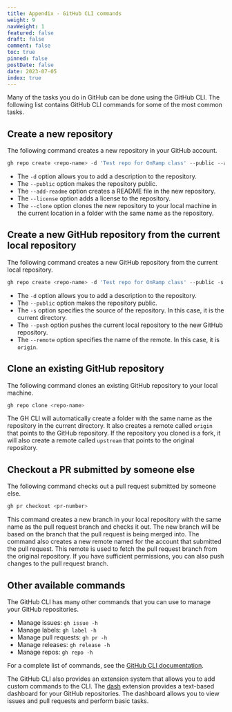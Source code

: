 ```yaml
---
title: Appendix - GitHub CLI commands
weight: 9
navWeight: 1
featured: false
draft: false
comment: false
toc: true
pinned: false
postDate: false
date: 2023-07-05
index: true
---
```

<!-- markdownlint-disable MD041 -->

Many of the tasks you do in GitHub can be done using the GitHub CLI. The following list contains
GitHub CLI commands for some of the most common tasks.

## Create a new repository

The following command creates a new repository in your GitHub account.

```powershell
gh repo create <repo-name> -d 'Test repo for OnRamp class' --public --add-readme --license MIT --clone
```

- The `-d` option allows you to add a description to the repository.
- The `--public` option makes the repository public.
- The `--add-readme` option creates a README file in the new repository.
- The `--license` option adds a license to the repository.
- The `--clone` option clones the new repository to your local machine in the current location in a
  folder with the same name as the repository.

## Create a new GitHub repository from the current local repository

The following command creates a new GitHub repository from the current local repository.

```powershell
gh repo create <repo-name> -d 'Test repo for OnRamp class' --public -s . --push --remote origin
```

- The `-d` option allows you to add a description to the repository.
- The `--public` option makes the repository public.
- The `-s` option specifies the source of the repository. In this case, it is the current directory.
- The `--push` option pushes the current local repository to the new GitHub repository.
- The `--remote` option specifies the name of the remote. In this case, it is `origin`.

## Clone an existing GitHub repository

The following command clones an existing GitHub repository to your local machine.

```powershell
gh repo clone <repo-name>
```

The GH CLI will automatically create a folder with the same name as the repository in the current
directory. It also creates a remote called `origin` that points to the GitHub repository. If the
repository you cloned is a fork, it will also create a remote called `upstream` that points to the
original repository.

## Checkout a PR submitted by someone else

The following command checks out a pull request submitted by someone else.

```powershell
gh pr checkout <pr-number>
```

This command creates a new branch in your local repository with the same name as the pull request
branch and checks it out. The new branch will be based on the branch that the pull request is being
merged into. The command also creates a new remote named for the account that submitted the pull
request. This remote is used to fetch the pull request branch from the original repository. If you
have sufficient permissions, you can also push changes to the pull request branch.

## Other available commands

The GitHub CLI has many other commands that you can use to manage your GitHub repositories.

- Manage issues: `gh issue -h`
- Manage labels: `gh label -h`
- Manage pull requests: `gh pr -h`
- Manage releases: `gh release -h`
- Manage repos: `gh repo -h`

For a complete list of commands, see the
[GitHub CLI documentation][01].

The GitHub CLI also provides an extension system that allows you to add custom commands to the CLI.
The [dash][02] extension provides a text-based dashboard for your
GitHub repositories. The dashboard allows you to view issues and pull requests and perform basic
tasks.

<!-- link references -->
[01]: https://cli.github.com/manual/
[02]: https://github.com/dlvhdr/gh-dash
